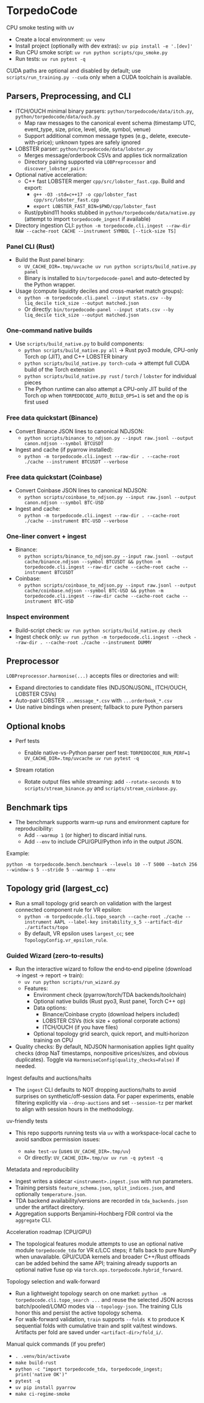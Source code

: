 # TorpedoCode

CPU smoke testing with uv

- Create a local environment: `uv venv`
- Install project (optionally with dev extras): `uv pip install -e '.[dev]'`
- Run CPU smoke script: `uv run python scripts/cpu_smoke.py`
- Run tests: `uv run pytest -q`

CUDA paths are optional and disabled by default; use `scripts/run_training.py --cuda` only when a CUDA toolchain is available.

## Parsers, Preprocessing, and CLI

- ITCH/OUCH minimal binary parsers: `python/torpedocode/data/itch.py`, `python/torpedocode/data/ouch.py`
  - Map raw messages to the canonical event schema (timestamp UTC, event_type, size, price, level, side, symbol, venue)
  - Support additional common message types (e.g., delete, execute-with-price); unknown types are safely ignored
- LOBSTER parser: `python/torpedocode/data/lobster.py`
  - Merges message/orderbook CSVs and applies tick normalization
  - Directory pairing supported via `LOBPreprocessor` and `discover_lobster_pairs`
- Optional native acceleration:
  - C++ fast LOBSTER merger `cpp/src/lobster_fast.cpp`. Build and export:
    - `g++ -O3 -std=c++17 -o cpp/lobster_fast cpp/src/lobster_fast.cpp`
    - `export LOBSTER_FAST_BIN=$PWD/cpp/lobster_fast`
  - Rust/pybind11 hooks stubbed in `python/torpedocode/data/native.py` (attempt to import `torpedocode_ingest` if available)
- Directory ingestion CLI: `python -m torpedocode.cli.ingest --raw-dir RAW --cache-root CACHE --instrument SYMBOL [--tick-size TS]`

### Panel CLI (Rust)

- Build the Rust panel binary:
  - `UV_CACHE_DIR=.tmp/uvcache uv run python scripts/build_native.py panel`
  - Binary is installed to `bin/torpedocode-panel` and auto-detected by the Python wrapper.
- Usage (compute liquidity deciles and cross-market match groups):
  - `python -m torpedocode.cli.panel --input stats.csv --by liq_decile tick_size --output matched.json`
  - Or directly: `bin/torpedocode-panel --input stats.csv --by liq_decile tick_size --output matched.json`

### One-command native builds

- Use `scripts/build_native.py` to build components:
  - `python scripts/build_native.py all` → Rust pyo3 module, CPU-only Torch op (JIT), and C++ LOBSTER binary
  - `python scripts/build_native.py torch-cuda` → attempt full CUDA build of the Torch extension
  - `python scripts/build_native.py rust` / `torch` / `lobster` for individual pieces
  - The Python runtime can also attempt a CPU-only JIT build of the Torch op when `TORPEDOCODE_AUTO_BUILD_OPS=1` is set and the op is first used

### Free data quickstart (Binance)

- Convert Binance JSON lines to canonical NDJSON:
  - `python scripts/binance_to_ndjson.py --input raw.jsonl --output canon.ndjson --symbol BTCUSDT`
- Ingest and cache (if pyarrow installed):
  - `python -m torpedocode.cli.ingest --raw-dir . --cache-root ./cache --instrument BTCUSDT --verbose`

### Free data quickstart (Coinbase)

- Convert Coinbase JSON lines to canonical NDJSON:
  - `python scripts/coinbase_to_ndjson.py --input raw.jsonl --output canon.ndjson --symbol BTC-USD`
- Ingest and cache:
  - `python -m torpedocode.cli.ingest --raw-dir . --cache-root ./cache --instrument BTC-USD --verbose`

### One-liner convert + ingest

- Binance:
  - `python scripts/binance_to_ndjson.py --input raw.jsonl --output cache/binance.ndjson --symbol BTCUSDT && python -m torpedocode.cli.ingest --raw-dir cache --cache-root cache --instrument BTCUSDT`
- Coinbase:
  - `python scripts/coinbase_to_ndjson.py --input raw.jsonl --output cache/coinbase.ndjson --symbol BTC-USD && python -m torpedocode.cli.ingest --raw-dir cache --cache-root cache --instrument BTC-USD`

### Inspect environment

- Build-script check: `uv run python scripts/build_native.py check`
- Ingest check only: `uv run python -m torpedocode.cli.ingest --check --raw-dir . --cache-root ./cache --instrument DUMMY`

## Preprocessor

`LOBPreprocessor.harmonise(...)` accepts files or directories and will:

- Expand directories to candidate files (NDJSON/JSONL, ITCH/OUCH, LOBSTER CSVs)
- Auto-pair LOBSTER `...message_*.csv` with `...orderbook_*.csv`
- Use native bindings when present; fallback to pure Python parsers

## Optional knobs

- Perf tests

  - Enable native-vs-Python parser perf test: `TORPEDOCODE_RUN_PERF=1 UV_CACHE_DIR=.tmp/uvcache uv run pytest -q`

- Stream rotation
  - Rotate output files while streaming: add `--rotate-seconds N` to `scripts/stream_binance.py` and `scripts/stream_coinbase.py`.

## Benchmark tips

- The benchmark supports warm-up runs and environment capture for reproducibility:
  - Add `--warmup 1` (or higher) to discard initial runs.
  - Add `--env` to include CPU/GPU/Python info in the output JSON.

Example:

```
python -m torpedocode.bench.benchmark --levels 10 --T 5000 --batch 256 --window-s 5 --stride 5 --warmup 1 --env
```

## Topology grid (largest_cc)

- Run a small topology grid search on validation with the largest connected component rule for VR epsilon:
  - `python -m torpedocode.cli.topo_search --cache-root ./cache --instrument AAPL --label-key instability_s_5 --artifact-dir ./artifacts/topo`
  - By default, VR epsilon uses `largest_cc`; see `TopologyConfig.vr_epsilon_rule`.
### Guided Wizard (zero‑to‑results)

- Run the interactive wizard to follow the end‑to‑end pipeline (download → ingest → report → train):
  - `uv run python scripts/run_wizard.py`
  - Features:
    - Environment check (pyarrow/torch/TDA backends/toolchain)
    - Optional native builds (Rust pyo3, Rust panel, Torch C++ op)
    - Data options:
      - Binance/Coinbase crypto (download helpers included)
      - LOBSTER CSVs (tick size + optional corporate actions)
      - ITCH/OUCH (if you have files)
    - Optional topology grid search, quick report, and multi‑horizon training on CPU
- Quality checks: By default, NDJSON harmonisation applies light quality checks
  (drop NaT timestamps, nonpositive prices/sizes, and obvious duplicates). Toggle via
  `HarmoniseConfig(quality_checks=False)` if needed.

Ingest defaults and auctions/halts
- The `ingest` CLI defaults to NOT dropping auctions/halts to avoid surprises on synthetic/off-session data.
  For paper experiments, enable filtering explicitly via `--drop-auctions` and set `--session-tz` per market
  to align with session hours in the methodology.

uv-friendly tests
- This repo supports running tests via `uv` with a workspace-local cache to avoid sandbox permission issues:

  - `make test-uv` (uses `UV_CACHE_DIR=.tmp/uv`)
  - Or directly: `UV_CACHE_DIR=.tmp/uv uv run -q pytest -q`

Metadata and reproducibility
- Ingest writes a sidecar `<instrument>.ingest.json` with run parameters.
- Training persists `feature_schema.json`, `split_indices.json`, and optionally `temperature.json`.
- TDA backend availability/versions are recorded in `tda_backends.json` under the artifact directory.
- Aggregation supports Benjamini–Hochberg FDR control via the `aggregate` CLI.

Acceleration roadmap (CPU/GPU)
- The topological features module attempts to use an optional native module `torpedocode_tda` for VR ε/LCC steps; it falls back to pure NumPy when unavailable. GPU/CUDA kernels and
  broader C++/Rust offloads can be added behind the same API; training already supports an optional native fuse op via `torch.ops.torpedocode.hybrid_forward`.

Topology selection and walk-forward
- Run a lightweight topology search on one market: `python -m torpedocode.cli.topo_search ...` and reuse the selected JSON across
  batch/pooled/LOMO modes via `--topology-json`. The training CLIs honor this and persist the active topology schema.
- For walk-forward validation, `train` supports `--folds K` to produce K sequential folds with cumulative train and split val/test windows. Artifacts per fold are saved under
  `<artifact-dir>/fold_i/`.

Manual quick commands (if you prefer)
- `. .venv/bin/activate`
- `make build-rust`
- `python -c "import torpedocode_tda, torpedocode_ingest; print('native OK')"`
- `pytest -q`
- `uv pip install pyarrow`
- `make ci-regime-smoke`
